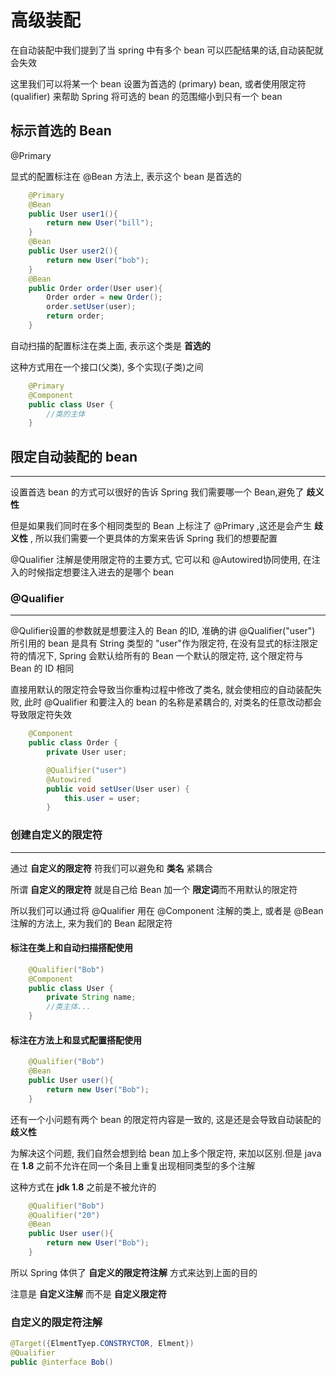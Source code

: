 # 高级装配
在自动装配中我们提到了当 spring 中有多个 bean 可以匹配结果的话,自动装配就会失效

这里我们可以将某一个 bean 设置为首选的 (primary) bean, 或者使用限定符 (qualifier) 来帮助 Spring 将可选的 bean 的范围缩小到只有一个 bean
## 标示首选的 Bean

@Primary

显式的配置标注在 @Bean 方法上, 表示这个 bean 是首选的
```java
    @Primary
    @Bean
    public User user1(){
        return new User("bill");
    }
    @Bean
    public User user2(){
        return new User("bob");
    }
    @Bean
    public Order order(User user){
        Order order = new Order();
        order.setUser(user);
        return order;
    }
```

自动扫描的配置标注在类上面, 表示这个类是 **首选的**

这种方式用在一个接口(父类), 多个实现(子类)之间
```java
    @Primary
    @Component
    public class User {
        //类的主体
    }
```

## 限定自动装配的 bean
----

设置首选 bean 的方式可以很好的告诉 Spring 我们需要哪一个 Bean,避免了 **歧义性**

但是如果我们同时在多个相同类型的 Bean 上标注了 @Primary ,这还是会产生 **歧义性** , 所以我们需要一个更具体的方案来告诉 Spring 我们的想要配置

@Qualifier 注解是使用限定符的主要方式, 它可以和 @Autowired协同使用, 在注入的时候指定想要注入进去的是哪个 bean

### @Qualifier
----

@Qulifier设置的参数就是想要注入的 Bean 的ID, 准确的讲 @Qualifier("user") 所引用的 bean 是具有 String 类型的 "user"作为限定符, 在没有显式的标注限定符的情况下, Spring 会默认给所有的 Bean 一个默认的限定符, 这个限定符与 Bean 的 ID 相同

直接用默认的限定符会导致当你重构过程中修改了类名, 就会使相应的自动装配失败, 此时 @Qualifier 和要注入的 bean 的名称是紧耦合的, 对类名的任意改动都会导致限定符失效

```java
    @Component
    public class Order {
        private User user;

        @Qualifier("user")
        @Autowired
        public void setUser(User user) {
            this.user = user;
        }
```
### 创建自定义的限定符
---------
通过 **自定义的限定符** 符我们可以避免和 **类名** 紧耦合

所谓 **自定义的限定符** 就是自己给 Bean 加一个 **限定词**而不用默认的限定符

所以我们可以通过将 @Qualifier 用在 @Component 注解的类上, 或者是 @Bean 注解的方法上, 来为我们的 Bean 起限定符

#### 标注在类上和自动扫描搭配使用
```java
    @Qualifier("Bob")
    @Component
    public class User {
        private String name;
        //类主体...
    }
```
#### 标注在方法上和显式配置搭配使用
```java
    @Qualifier("Bob")
    @Bean
    public User user(){
        return new User("Bob");
    }
```

还有一个小问题有两个 bean 的限定符内容是一致的, 这是还是会导致自动装配的 **歧义性**

为解决这个问题, 我们自然会想到给 bean 加上多个限定符, 来加以区别.但是 java 在 **1.8** 之前不允许在同一个条目上重复出现相同类型的多个注解

这种方式在 **jdk 1.8** 之前是不被允许的
```java
    @Qualifier("Bob")
    @Qualifier("20")
    @Bean
    public User user(){
        return new User("Bob");
    }
```

所以 Spring 体供了 **自定义的限定符注解** 方式来达到上面的目的

注意是 **自定义注解** 而不是 **自定义限定符**

### 自定义的限定符注解
```java
@Target({ElmentTyep.CONSTRYCTOR, Elment})
@Qualifier
public @interface Bob()
```
